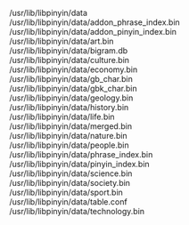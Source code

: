 /usr/lib/libpinyin/data  
/usr/lib/libpinyin/data/addon\_phrase\_index.bin  
/usr/lib/libpinyin/data/addon\_pinyin\_index.bin  
/usr/lib/libpinyin/data/art.bin  
/usr/lib/libpinyin/data/bigram.db  
/usr/lib/libpinyin/data/culture.bin  
/usr/lib/libpinyin/data/economy.bin  
/usr/lib/libpinyin/data/gb\_char.bin  
/usr/lib/libpinyin/data/gbk\_char.bin  
/usr/lib/libpinyin/data/geology.bin  
/usr/lib/libpinyin/data/history.bin  
/usr/lib/libpinyin/data/life.bin  
/usr/lib/libpinyin/data/merged.bin  
/usr/lib/libpinyin/data/nature.bin  
/usr/lib/libpinyin/data/people.bin  
/usr/lib/libpinyin/data/phrase\_index.bin  
/usr/lib/libpinyin/data/pinyin\_index.bin  
/usr/lib/libpinyin/data/science.bin  
/usr/lib/libpinyin/data/society.bin  
/usr/lib/libpinyin/data/sport.bin  
/usr/lib/libpinyin/data/table.conf  
/usr/lib/libpinyin/data/technology.bin  
